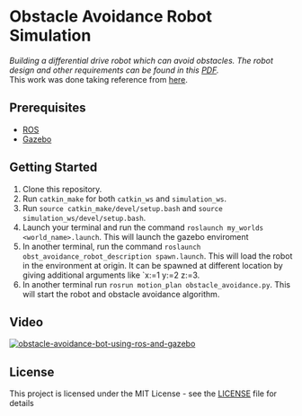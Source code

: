 # Obstacle Avoidance Robot Simulation  

_Building a differential drive robot which can avoid obstacles. The robot design and other requirements can be found in this [PDF](https://github.com/OSSome01/Obstacle_Avoidance/blob/master/Problem_Statement.pdf)._  
This work was done taking reference from [here](https://www.theconstructsim.com/ros-projects-exploring-ros-using-2-wheeled-robot-part-1).

## Prerequisites  

* [ROS](http://wiki.ros.org/kinetic)  
* [Gazebo](http://wiki.ros.org/gazebo_ros_pkgs)

## Getting Started

1. Clone this repository.
2. Run `catkin_make` for both `catkin_ws` and `simulation_ws`.
3. Run `source catkin_make/devel/setup.bash` and `source simulation_ws/devel/setup.bash`.
3. Launch your terminal and run the command `roslaunch my_worlds <world_name>.launch`. 
This will launch the gazebo enviroment
4. In another terminal, run the command `roslaunch obst_avoidance_robot_description spawn.launch`. 
This will load the robot in the environment at origin. It can be spawned at different location by giving additional arguments like `x:=1 y:=2 z:=3.  
5. In another terminal run `rosrun motion_plan obstacle_avoidance.py`. This will start the robot and obstacle avoidance algorithm.

## Video

[![obstacle-avoidance-bot-using-ros-and-gazebo](https://img.youtube.com/vi/0pR6Cr7dMHA/0.jpg)](https://www.youtube.com/watch?v=Mb_7PXZn-x4)

## License

This project is licensed under the MIT License - see the [LICENSE](LICENSE) file for details
